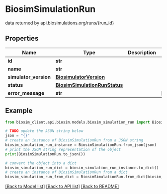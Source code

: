 # BiosimSimulationRun

data returned by api.biosimulations.org/runs/{run_id}

## Properties

| Name                  | Type                                                          | Description | Notes      |
| --------------------- | ------------------------------------------------------------- | ----------- | ---------- |
| **id**                | **str**                                                       |             |
| **name**              | **str**                                                       |             |
| **simulator_version** | [**BiosimulatorVersion**](BiosimulatorVersion.md)             |             |
| **status**            | [**BiosimSimulationRunStatus**](BiosimSimulationRunStatus.md) |             |
| **error_message**     | **str**                                                       |             | [optional] |

## Example

```python
from biosim_client.api.biosim.models.biosim_simulation_run import BiosimSimulationRun

# TODO update the JSON string below
json = "{}"
# create an instance of BiosimSimulationRun from a JSON string
biosim_simulation_run_instance = BiosimSimulationRun.from_json(json)
# print the JSON string representation of the object
print(BiosimSimulationRun.to_json())

# convert the object into a dict
biosim_simulation_run_dict = biosim_simulation_run_instance.to_dict()
# create an instance of BiosimSimulationRun from a dict
biosim_simulation_run_from_dict = BiosimSimulationRun.from_dict(biosim_simulation_run_dict)
```

[[Back to Model list]](../README.md#documentation-for-models) [[Back to API list]](../README.md#documentation-for-api-endpoints) [[Back to README]](../README.md)
